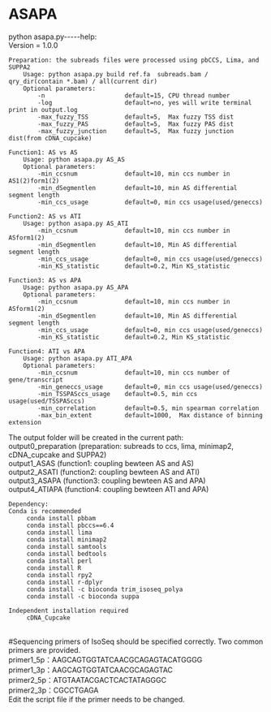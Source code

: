 ASAPA
====
python asapa.py-----help:<br>
Version = 1.0.0
```
Preparation: the subreads files were processed using pbCCS, Lima, and SUPPA2
    Usage: python asapa.py build ref.fa  subreads.bam / qry_dir(contain *.bam) / all(current dir)
    Optional parameters:
        -n                      default=15, CPU thread number
        -log                    default=no, yes will write terminal print in output.log
        -max_fuzzy_TSS          default=5,  Max fuzzy TSS dist
        -max_fuzzy_PAS          default=5,  Max fuzzy PAS dist
        -max_fuzzy_junction     default=5,  Max fuzzy junction dist(from cDNA_cupcake)

Function1: AS vs AS
    Usage: python asapa.py AS_AS 
    Optional parameters: 
        -min_ccsnum             default=10, min ccs number in AS1(2)form1(2)
        -min_dSegmentlen        default=10, min AS differential segment length
        -min_ccs_usage          default=0, min ccs usage(used/geneccs)

Function2: AS vs ATI 
    Usage: python asapa.py AS_ATI
        -min_ccsnum             default=10, min ccs number in ASform1(2)
        -min_dSegmentlen        default=10, Min AS differential segment length
        -min_ccs_usage          default=0, min ccs usage(used/geneccs)
        -min_KS_statistic       default=0.2, Min KS_statistic

Function3: AS vs APA 
    Usage: python asapa.py AS_APA
    Optional parameters:
        -min_ccsnum             default=10, min ccs number in ASform1(2)
        -min_dSegmentlen        default=10, Min AS differential segment length
        -min_ccs_usage          default=0, min ccs usage(used/geneccs)
        -min_KS_statistic       default=0.2, Min KS_statistic

Function4: ATI vs APA
    Usage: python asapa.py ATI_APA
    Optional parameters:
        -min_ccsnum             default=10, min ccs number of gene/transcript
        -min_geneccs_usage      default=0, min ccs usage(used/geneccs)
        -min_TSSPASccs_usage    default=0.5, min ccs usage(used/TSSPASccs)
        -min_correlation        default=0.5, min spearman correlation
        -max_bin_extent         default=1000,  Max distance of binning extension
```
The output folder will be created in the current path:<br>
    output0_preparation (preparation: subreads to ccs, lima, minimap2, cDNA_cupcake and SUPPA2)<br>
    output1_ASAS                (function1: coupling bewteen AS and AS)<br>
    output2_ASATI               (function2: coupling bewteen AS and ATI)<br>
    output3_ASAPA               (function3: coupling bewteen AS and APA)<br>
    output4_ATIAPA              (function4: coupling bewteen ATI and APA)<br>
```
Dependency:
Conda is recommended
     conda install pbbam
     conda install pbccs==6.4
     conda install lima
     conda install minimap2
     conda install samtools
     conda install bedtools
     conda install perl
     conda install R
     conda install rpy2
     conda install r-dplyr
     conda install -c bioconda trim_isoseq_polya
     conda install -c bioconda suppa

Independent installation required
     cDNA_Cupcake
```
<br>
#Sequencing primers of IsoSeq should be specified correctly. Two common primers are provided.<br>
primer1_5p：AAGCAGTGGTATCAACGCAGAGTACATGGGG  <br>     
primer1_3p：AAGCAGTGGTATCAACGCAGAGTAC        <br>
primer2_5p：ATGTAATACGACTCACTATAGGGC         <br>          
primer2_3p：CGCCTGAGA                        <br>
Edit the script file if the primer needs to be changed.<br>
<br>
